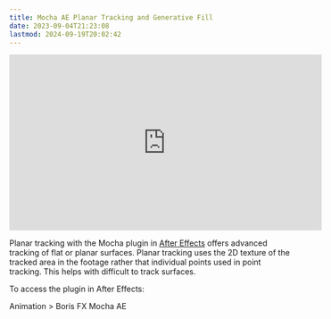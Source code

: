 ```yaml
---
title: Mocha AE Planar Tracking and Generative Fill
date: 2023-09-04T21:23:08
lastmod: 2024-09-19T20:02:42
---
```


<div class="iframe-16-9-container">
<iframe class="youTubeIframe" width="560" height="315" src="https://www.youtube.com/embed/muZPsS9sqnE" title="YouTube video player" frameborder="0" allow="accelerometer; autoplay; clipboard-write; encrypted-media; gyroscope; picture-in-picture; web-share" allowfullscreen></iframe>
</div>

Planar tracking with the Mocha plugin in [After Effects](./after-effects.md) offers advanced tracking of flat or planar surfaces. Planar tracking uses the 2D texture of the tracked area in the footage rather that individual points used in point tracking. This helps with difficult to track surfaces.

To access the plugin in After Effects:

Animation > Boris FX Mocha AE
